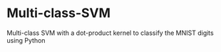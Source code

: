 # Multi-class-SVM
Multi-class SVM with a dot-product kernel to classify the MNIST digits using Python
